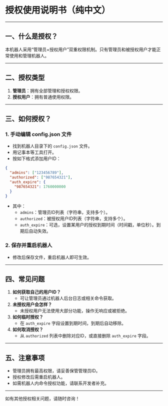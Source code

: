 # 授权使用说明书（纯中文）

---

## 一、什么是授权？

本机器人采用“管理员+授权用户”双重权限机制。只有管理员和被授权用户才能正常使用和管理机器人。

---

## 二、授权类型

1. **管理员**：拥有全部管理和授权权限。
2. **授权用户**：拥有普通使用权限。

---

## 三、如何授权？

### 1. 手动编辑 config.json 文件

- 找到机器人目录下的 `config.json` 文件。
- 用记事本等工具打开。
- 按如下格式添加用户ID：

```json
{
  "admins": ["123456789"],
  "authorized": ["987654321"],
  "auth_expire": {
    "987654321": 1760000000
  }
}
```
- 其中：
  - `admins`：管理员ID列表（字符串，支持多个）。
  - `authorized`：被授权用户ID列表（字符串，支持多个）。
  - `auth_expire`：可选，设置某用户的授权到期时间（时间戳，单位秒）。到期后自动失效。

### 2. 保存并重启机器人

- 修改后保存文件，重启机器人即可生效。

---

## 四、常见问题

1. **如何获取自己的用户ID？**
   - 可让管理员通过机器人后台日志或相关命令获取。
2. **未授权用户会怎样？**
   - 未授权用户无法使用大部分功能，操作无响应或被拒绝。
3. **如何临时授权？**
   - 在 `auth_expire` 字段设置到期时间，到期后自动移除。
4. **如何取消授权？**
   - 从 `authorized` 列表中删除对应ID，或直接删除 `auth_expire` 字段。

---

## 五、注意事项

- 管理员拥有最高权限，请妥善保管管理员ID。
- 授权修改后需重启机器人。
- 如需机器人内命令授权功能，请联系开发者补充。

---

如有其他授权相关问题，请随时咨询！
